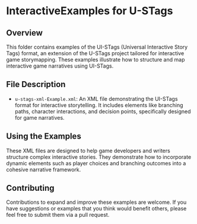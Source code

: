 # InteractiveExamples for U-STags

## Overview

This folder contains examples of the UI-STags (Universal Interactive Story Tags) format, an extension of the U-STags project tailored for interactive game storymapping. These examples illustrate how to structure and map interactive game narratives using UI-STags.

## File Description

- `u-stags-xml-Example.xml`: An XML file demonstrating the UI-STags format for interactive storytelling. It includes elements like branching paths, character interactions, and decision points, specifically designed for game narratives.

## Using the Examples

These XML files are designed to help game developers and writers structure complex interactive stories. They demonstrate how to incorporate dynamic elements such as player choices and branching outcomes into a cohesive narrative framework.

## Contributing

Contributions to expand and improve these examples are welcome. If you have suggestions or examples that you think would benefit others, please feel free to submit them via a pull request.
